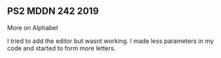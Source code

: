 ## PS2 MDDN 242 2019

 More on Alphabet

I tried to add the editor but wasnt working. I made less parameters in my code and started to form more letters. 
